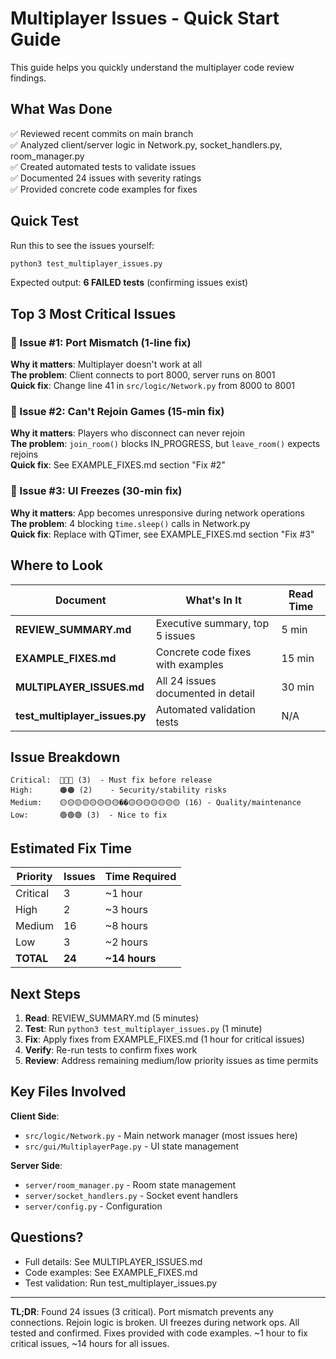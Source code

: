 # Multiplayer Issues - Quick Start Guide

This guide helps you quickly understand the multiplayer code review findings.

## What Was Done

✅ Reviewed recent commits on main branch  
✅ Analyzed client/server logic in Network.py, socket_handlers.py, room_manager.py  
✅ Created automated tests to validate issues  
✅ Documented 24 issues with severity ratings  
✅ Provided concrete code examples for fixes  

## Quick Test

Run this to see the issues yourself:
```bash
python3 test_multiplayer_issues.py
```

Expected output: **6 FAILED tests** (confirming issues exist)

## Top 3 Most Critical Issues

### 🔴 Issue #1: Port Mismatch (1-line fix)
**Why it matters**: Multiplayer doesn't work at all  
**The problem**: Client connects to port 8000, server runs on 8001  
**Quick fix**: Change line 41 in `src/logic/Network.py` from 8000 to 8001  

### 🔴 Issue #2: Can't Rejoin Games (15-min fix)
**Why it matters**: Players who disconnect can never rejoin  
**The problem**: `join_room()` blocks IN_PROGRESS, but `leave_room()` expects rejoins  
**Quick fix**: See EXAMPLE_FIXES.md section "Fix #2"

### 🔴 Issue #3: UI Freezes (30-min fix)
**Why it matters**: App becomes unresponsive during network operations  
**The problem**: 4 blocking `time.sleep()` calls in Network.py  
**Quick fix**: Replace with QTimer, see EXAMPLE_FIXES.md section "Fix #3"

## Where to Look

| Document | What's In It | Read Time |
|----------|--------------|-----------|
| **REVIEW_SUMMARY.md** | Executive summary, top 5 issues | 5 min |
| **EXAMPLE_FIXES.md** | Concrete code fixes with examples | 15 min |
| **MULTIPLAYER_ISSUES.md** | All 24 issues documented in detail | 30 min |
| **test_multiplayer_issues.py** | Automated validation tests | N/A |

## Issue Breakdown

```
Critical:  🔴🔴🔴 (3)  - Must fix before release
High:      🟠🟠 (2)    - Security/stability risks  
Medium:    🟡🟡🟡🟡🟡🟡🟡🟡��🟡🟡🟡🟡🟡🟡🟡 (16) - Quality/maintenance
Low:       🟢🟢🟢 (3)  - Nice to fix
```

## Estimated Fix Time

| Priority | Issues | Time Required |
|----------|--------|---------------|
| Critical | 3 | ~1 hour |
| High | 2 | ~3 hours |
| Medium | 16 | ~8 hours |
| Low | 3 | ~2 hours |
| **TOTAL** | **24** | **~14 hours** |

## Next Steps

1. **Read**: REVIEW_SUMMARY.md (5 minutes)
2. **Test**: Run `python3 test_multiplayer_issues.py` (1 minute)
3. **Fix**: Apply fixes from EXAMPLE_FIXES.md (1 hour for critical issues)
4. **Verify**: Re-run tests to confirm fixes work
5. **Review**: Address remaining medium/low priority issues as time permits

## Key Files Involved

**Client Side**:
- `src/logic/Network.py` - Main network manager (most issues here)
- `src/gui/MultiplayerPage.py` - UI state management

**Server Side**:
- `server/room_manager.py` - Room state management
- `server/socket_handlers.py` - Socket event handlers
- `server/config.py` - Configuration

## Questions?

- Full details: See MULTIPLAYER_ISSUES.md
- Code examples: See EXAMPLE_FIXES.md
- Test validation: Run test_multiplayer_issues.py

---

**TL;DR**: Found 24 issues (3 critical). Port mismatch prevents any connections. Rejoin logic is broken. UI freezes during network ops. All tested and confirmed. Fixes provided with code examples. ~1 hour to fix critical issues, ~14 hours for all issues.
